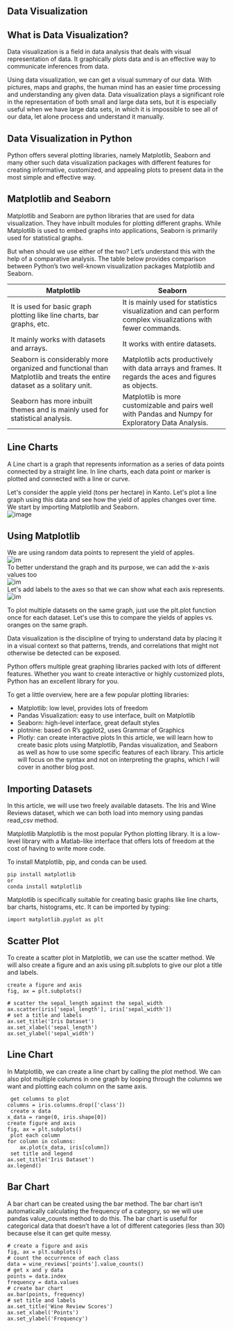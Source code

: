 ## Data Visualization 


## What is Data Visualization?
Data visualization is a field in data analysis that deals with visual representation of data. It graphically plots data and is an effective way to communicate inferences from data.

Using data visualization, we can get a visual summary of our data. With pictures, maps and graphs, the human mind has an easier time processing and understanding any given data. Data visualization plays a significant role in the representation of both small and large data sets, but it is especially useful when we have large data sets, in which it is impossible to see all of our data, let alone process and understand it manually.

## Data Visualization in Python
Python offers several plotting libraries, namely Matplotlib, Seaborn and many other such data visualization packages with different features for creating informative, customized, and appealing plots to present data in the most simple and effective way.

## Matplotlib and Seaborn
Matplotlib and Seaborn are python libraries that are used for data visualization. They have inbuilt modules for plotting different graphs. While Matplotlib is used to embed graphs into applications, Seaborn is primarily used for statistical graphs.

But when should we use either of the two? Let’s understand this with the help of a comparative analysis. The table below provides comparison between Python’s two well-known visualization packages Matplotlib and Seaborn.

| Matplotlib      | Seaborn |
| ----------- | ----------- |
| It is used for basic graph plotting like line charts,  bar graphs, etc. | It is mainly used for statistics visualization and can perform complex visualizations with fewer commands. |
| It mainly works with datasets and arrays. | It works with entire datasets. |
| Seaborn is considerably more organized and functional than Matplotlib and treats the entire dataset as a solitary unit. | Matplotlib acts productively with data arrays and frames. It regards the aces and figures as objects. |
| Seaborn has more inbuilt themes and is mainly used for statistical analysis. | Matplotlib is more customizable and pairs well with Pandas and Numpy for Exploratory Data Analysis. |

## Line Charts
A Line chart is a graph that represents information as a series of data points connected by a straight line. In line charts, each data point or marker is plotted and connected with a line or curve. 

Let's consider the apple yield (tons per hectare) in Kanto. Let's plot a line graph using this data and see how the yield of apples changes over time. We start by importing Matplotlib and Seaborn.
<br>
![image](2.png)

## Using Matplotlib
We are using random data points to represent the yield of apples. 
<br>
![im](3.png)<br>
To better understand the graph and its purpose, we can add the x-axis values too<br>
![im](4.png)<br>
Let's add labels to the axes so that we can show what each axis represents.<br>
![im](5.png)<br>

To plot multiple datasets on the same graph, just use the plt.plot function once for each dataset. Let's use this to compare the yields of apples vs. oranges on the same graph.


Data visualization is the discipline of trying to understand data by placing it in a visual context so that patterns, trends, and correlations that might not otherwise be detected can be exposed.

Python offers multiple great graphing libraries packed with lots of different features. Whether you want to create interactive or highly customized plots, Python has an excellent library for you.

To get a little overview, here are a few popular plotting libraries:

- Matplotlib: low level, provides lots of freedom
- Pandas Visualization: easy to use interface, built on Matplotlib
- Seaborn: high-level interface, great default styles
- plotnine: based on R’s ggplot2, uses Grammar of Graphics
- Plotly: can create interactive plots
In this article, we will learn how to create basic plots using Matplotlib, Pandas visualization, and Seaborn as well as how to use some specific features of each library. This article will focus on the syntax and not on interpreting the graphs, which I will cover in another blog post.

## Importing Datasets
In this article, we will use two freely available datasets. The Iris and Wine Reviews dataset, which we can both load into memory using pandas read_csv method.

Matplotlib
Matplotlib is the most popular Python plotting library. It is a low-level library with a Matlab-like interface that offers lots of freedom at the cost of having to write more code.

To install Matplotlib, pip, and conda can be used.
```
pip install matplotlib
or
conda install matplotlib
```

Matplotlib is specifically suitable for creating basic graphs like line charts, bar charts, histograms, etc. It can be imported by typing:
```
import matplotlib.pyplot as plt
```

## Scatter Plot
To create a scatter plot in Matplotlib, we can use the scatter method. We will also create a figure and an axis using plt.subplots to give our plot a title and labels.
```
create a figure and axis
fig, ax = plt.subplots()

# scatter the sepal_length against the sepal_width
ax.scatter(iris['sepal_length'], iris['sepal_width'])
# set a title and labels
ax.set_title('Iris Dataset')
ax.set_xlabel('sepal_length')
ax.set_ylabel('sepal_width')
```

## Line Chart
In Matplotlib, we can create a line chart by calling the plot method. We can also plot multiple columns in one graph by looping through the columns we want and plotting each column on the same axis.
```
 get columns to plot
columns = iris.columns.drop(['class'])
 create x data
x_data = range(0, iris.shape[0])
create figure and axis
fig, ax = plt.subplots()
 plot each column
for column in columns:
    ax.plot(x_data, iris[column])
 set title and legend
ax.set_title('Iris Dataset')
ax.legend()
```

## Bar Chart
A bar chart can be created using the bar method. The bar chart isn’t automatically calculating the frequency of a category, so we will use pandas value_counts method to do this. The bar chart is useful for categorical data that doesn’t have a lot of different categories (less than 30) because else it can get quite messy.
```
# create a figure and axis 
fig, ax = plt.subplots() 
# count the occurrence of each class 
data = wine_reviews['points'].value_counts() 
# get x and y data 
points = data.index 
frequency = data.values 
# create bar chart 
ax.bar(points, frequency) 
# set title and labels 
ax.set_title('Wine Review Scores') 
ax.set_xlabel('Points') 
ax.set_ylabel('Frequency')
```